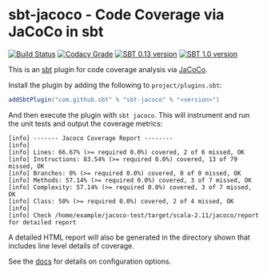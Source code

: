 # sbt-jacoco - Code Coverage via JaCoCo in sbt

[![Build Status](https://travis-ci.org/sbt/sbt-jacoco.svg?branch=master)](https://travis-ci.org/sbt/sbt-jacoco)
[![Codacy Grade](https://img.shields.io/codacy/grade/2336303da07d41ba960ec769dfec0a74.svg?label=codacy)](https://www.codacy.com/app/stringbean/sbt-jacoco)
[![SBT 0.13 version](https://img.shields.io/badge/sbt_0.13-3.0.3-blue.svg)](https://bintray.com/stringbean/sbt-plugins/sbt-jacoco)
[![SBT 1.0 version](https://img.shields.io/badge/sbt_1.0-3.0.3-blue.svg)](https://bintray.com/stringbean/sbt-plugins/sbt-jacoco)

This is an [sbt](http://scala-sbt.org/) plugin for code coverage analysis via [JaCoCo](http://www.eclemma.org/jacoco/).

Install the plugin by adding the following to `project/plugins.sbt`:

```scala
addSbtPlugin("com.github.sbt" % "sbt-jacoco" % "<version>")
```

And then execute the plugin with `sbt jacoco`. This will instrument and run the unit tests and output the coverage
metrics:

```
[info] ------- Jacoco Coverage Report --------
[info]
[info] Lines: 66.67% (>= required 0.0%) covered, 2 of 6 missed, OK
[info] Instructions: 83.54% (>= required 0.0%) covered, 13 of 79 missed, OK
[info] Branches: 0% (>= required 0.0%) covered, 0 of 0 missed, OK
[info] Methods: 57.14% (>= required 0.0%) covered, 3 of 7 missed, OK
[info] Complexity: 57.14% (>= required 0.0%) covered, 3 of 7 missed, OK
[info] Class: 50% (>= required 0.0%) covered, 2 of 4 missed, OK
[info]
[info] Check /home/example/jacoco-test/target/scala-2.11/jacoco/report for detailed report
```

A detailed HTML report will also be generated in the directory shown that includes line level details of coverage.

See the [docs](http://scala-sbt.org/sbt-jacoco) for details on configuration options.
